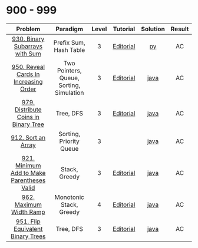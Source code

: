 # 900 - 999

|                                                      Problem                                                       |                 Paradigm                 | Level |                                          Tutorial                                           |                         Solution                         | Result |
| :----------------------------------------------------------------------------------------------------------------: | :--------------------------------------: | :---: | :-----------------------------------------------------------------------------------------: | :------------------------------------------------------: | :----: |
|             [930. Binary Subarrays with Sum](https://leetcode.com/problems/binary-subarrays-with-sum/)             |          Prefix Sum, Hash Table          |   3   |       [Editorial](https://leetcode.com/problems/binary-subarrays-with-sum/editorial/)       |         [py](./930_Binary_Subarrays_with_Sum.py)         |   AC   |
|      [950. Reveal Cards In Increasing Order](https://leetcode.com/problems/reveal-cards-in-increasing-order/)      | Two Pointers, Queue, Sorting, Simulation |   3   |   [Editorial](https://leetcode.com/problems/reveal-cards-in-increasing-order/editorial/)    |   [java](./950_Reveal_Cards_In_Increasing_Order.java)    |   AC   |
|       [979. Distribute Coins in Binary Tree](https://leetcode.com/problems/distribute-coins-in-binary-tree/)       |                Tree, DFS                 |   3   |    [Editorial](https://leetcode.com/problems/distribute-coins-in-binary-tree/editorial/)    |    [java](./979_Distribute_Coins_in_Binary_Tree.java)    |   AC   |
|                         [912. Sort an Array](https://leetcode.com/problems/sort-an-array/)                         |         Sorting, Priority Queue          |   3   |                                                                                             |             [java](./912_Sort_an_Array.java)             |   AC   |
| [921. Minimum Add to Make Parentheses Valid](https://leetcode.com/problems/minimum-add-to-make-parentheses-valid/) |              Stack, Greedy               |   3   | [Editorial](https://leetcode.com/problems/minimum-add-to-make-parentheses-valid/editorial/) | [java](./921_Minimum_Add_to_Make_Parentheses_Valid.java) |   AC   |
|                    [962. Maximum Width Ramp](https://leetcode.com/problems/maximum-width-ramp/)                    |         Monotonic Stack, Greedy          |   4   |          [Editorial](https://leetcode.com/problems/maximum-width-ramp/editorial/)           |          [java](./962_Maximum_Width_Ramp.java)           |   AC   |
|          [951. Flip Equivalent Binary Trees](https://leetcode.com/problems/flip-equivalent-binary-trees/)          |                Tree, DFS                 |   3   |     [Editorial](https://leetcode.com/problems/flip-equivalent-binary-trees/editorial/)      |     [java](./951_Flip_Equivalent_Binary_Trees.java)      |   AC   |

